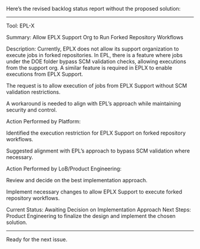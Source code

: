 Here’s the revised backlog status report without the proposed solution:


---

Tool: EPL-X

Summary: Allow EPLX Support Org to Run Forked Repository Workflows

Description:
Currently, EPLX does not allow its support organization to execute jobs in forked repositories. In EPL, there is a feature where jobs under the DOE folder bypass SCM validation checks, allowing executions from the support org. A similar feature is required in EPLX to enable executions from EPLX Support.

The request is to allow execution of jobs from EPLX Support without SCM validation restrictions.

A workaround is needed to align with EPL’s approach while maintaining security and control.


Action Performed by Platform:

Identified the execution restriction for EPLX Support on forked repository workflows.

Suggested alignment with EPL’s approach to bypass SCM validation where necessary.


Action Performed by LoB/Product Engineering:

Review and decide on the best implementation approach.

Implement necessary changes to allow EPLX Support to execute forked repository workflows.


Current Status: Awaiting Decision on Implementation Approach
Next Steps: Product Engineering to finalize the design and implement the chosen solution.


---

Ready for the next issue.


